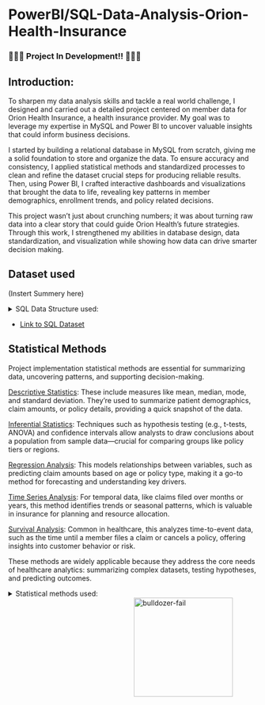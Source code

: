 # PowerBI/SQL-Data-Analysis-Orion-Health-Insurance




###  🚧🚧🚧  Project In Development!! 🚧🚧🚧      

## Introduction:  

To sharpen my data analysis skills and tackle a real world challenge, I designed and carried out a detailed project centered on member data for Orion Health Insurance, a health insurance provider. My goal was to leverage my expertise in MySQL and Power BI to uncover valuable insights that could inform business decisions.

I started by building a relational database in MySQL from scratch, giving me a solid foundation to store and organize the data. To ensure accuracy and consistency, I applied statistical methods and standardized processes to clean and refine the dataset crucial steps for producing reliable results. Then, using Power BI, I crafted interactive dashboards and visualizations that brought the data to life, revealing key patterns in member demographics, enrollment trends, and policy related decisions.

This project wasn’t just about crunching numbers; it was about turning raw data into a clear story that could guide Orion Health’s future strategies. Through this work, I strengthened my abilities in database design, data standardization, and visualization while showing how data can drive smarter decision making.

## Dataset used 
(Instert Summery here)
<details>
<summary>SQL Data Structure used: </summary>
  
  ## Orion's Entity-Relationship Diagram
  
<img src="https://github.com/user-attachments/assets/b9e80352-6626-43d1-aac6-ec5f5c413c09" width="800" height="700"/>

</details>



<!--

![image](https://github.com/user-attachments/assets/b9e80352-6626-43d1-aac6-ec5f5c413c09)

-->


<!--
+ Comments:
- Make a small SQL introduction.
- Present the four tables.
-

-->

- <a href= "https://github.com/MR-S92/PowerBI-SQL-Data-Analysis-Orion-Health-Insurance/blob/main/Orion_Health_Insurance.sql">Link to SQL Dataset</a>

## Statistical Methods
Project implementation statistical methods are essential for summarizing data, uncovering patterns, and supporting decision-making. 

<!--
+ Comments:
- Also, add that you needed 1,000 members / data to properly use a specific statistical methos etc.

-->

<ins> Descriptive Statistics</ins>:  These include measures like mean, median, mode, and standard deviation. They’re used to summarize patient demographics, claim amounts, or policy details, providing a quick snapshot of the data.

<ins>Inferential Statistics</ins>: Techniques such as hypothesis testing (e.g., t-tests, ANOVA) and confidence intervals allow analysts to draw conclusions about a population from sample data—crucial for comparing groups like policy tiers or regions.

<ins>Regression Analysis</ins>: This models relationships between variables, such as predicting claim amounts based on age or policy type, making it a go-to method for forecasting and understanding key drivers.

<ins>Time Series Analysis</ins>: For temporal data, like claims filed over months or years, this method identifies trends or seasonal patterns, which is valuable in insurance for planning and resource allocation.

<ins>Survival Analysis</ins>: Common in healthcare, this analyzes time-to-event data, such as the time until a member files a claim or cancels a policy, offering insights into customer behavior or risk.

These methods are widely applicable because they address the core needs of healthcare analytics: summarizing complex datasets, testing hypotheses, and predicting outcomes.

<details>
<summary>Statistical methods used: </summary>
This is a dropdown with text!
</details>










<img src="https://github.com/user-attachments/assets/4bb33f40-09f8-4541-97f5-2b6b5fdf6dcb" alt="bulldozer-fail" style="min-width:250px; max-width:250px; width:200px;" align="right"> 
